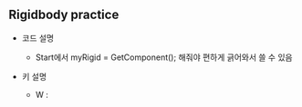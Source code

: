 Rigidbody practice
-----
- 코드 설명
    - Start에서 myRigid = GetComponent<Rigidbody>(); 해줘야 편하게 긁어와서 쓸 수 있음

- 키 설명
    - W : 